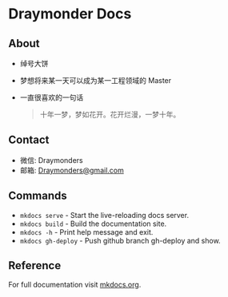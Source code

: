 # Draymonder Docs

## About

- 绰号大饼
- 梦想将来某一天可以成为某一工程领域的 Master
- 一直很喜欢的一句话

    > 十年一梦，梦如花开。花开烂漫，一梦十年。

## Contact

- 微信: Draymonders
- 邮箱: Draymonders@gmail.com

## Commands

* `mkdocs serve` - Start the live-reloading docs server.
* `mkdocs build` - Build the documentation site.
* `mkdocs -h` - Print help message and exit.
* `mkdocs gh-deploy` - Push github branch gh-deploy and show.

## Reference

For full documentation visit [mkdocs.org](https://www.mkdocs.org).
